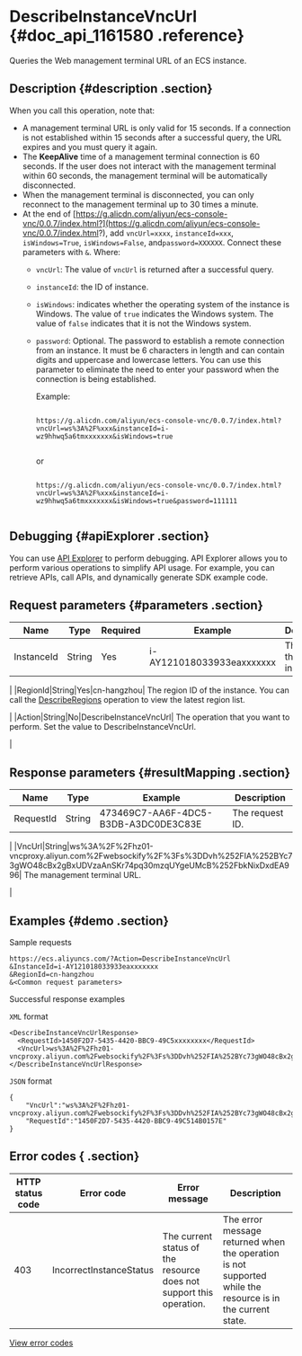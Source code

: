 # DescribeInstanceVncUrl {#doc_api_1161580 .reference}

Queries the Web management terminal URL of an ECS instance.

## Description {#description .section}

When you call this operation, note that:

-   A management terminal URL is only valid for 15 seconds. If a connection is not established within 15 seconds after a successful query, the URL expires and you must query it again.
-   The **KeepAlive** time of a management terminal connection is 60 seconds. If the user does not interact with the management terminal within 60 seconds, the management terminal will be automatically disconnected.
-   When the management terminal is disconnected, you can only reconnect to the management terminal up to 30 times a minute.
-   At the end of [https://g.alicdn.com/aliyun/ecs-console-vnc/0.0.7/index.html?](https://g.alicdn.com/aliyun/ecs-console-vnc/0.0.7/index.html?), add `vncUrl=xxxx`, `instanceId=xxx`, `isWindows=True`, `isWindows=False`, and`password=XXXXXX`. Connect these parameters with `&`. Where:
    -   `vncUrl`: The value of `vncUrl` is returned after a successful query.
    -   `instanceId`: the ID of instance.
    -   `isWindows`: indicates whether the operating system of the instance is Windows. The value of `true` indicates the Windows system. The value of `false` indicates that it is not the Windows system.
    -   `password`: Optional. The password to establish a remote connection from an instance. It must be 6 characters in length and can contain digits and uppercase and lowercase letters. You can use this parameter to eliminate the need to enter your password when the connection is being established.

        Example:

        ```
        
        https://g.alicdn.com/aliyun/ecs-console-vnc/0.0.7/index.html?vncUrl=ws%3A%2F%xxx&instanceId=i-wz9hhwq5a6tmxxxxxxx&isWindows=true 
                
        ```

        or

        ```
        
        https://g.alicdn.com/aliyun/ecs-console-vnc/0.0.7/index.html?vncUrl=ws%3A%2F%xxx&instanceId=i-wz9hhwq5a6tmxxxxxxx&isWindows=true&password=111111 
                
        ```


## Debugging {#apiExplorer .section}

You can use [API Explorer](https://api.aliyun.com/#product=Ecs&api=DescribeInstanceVncUrl) to perform debugging. API Explorer allows you to perform various operations to simplify API usage. For example, you can retrieve APIs, call APIs, and dynamically generate SDK example code.

## Request parameters {#parameters .section}

|Name|Type|Required|Example|Description|
|----|----|--------|-------|-----------|
|InstanceId|String|Yes|i-AY121018033933eaxxxxxxx| The ID of the instance.

 |
|RegionId|String|Yes|cn-hangzhou| The region ID of the instance. You can call the [DescribeRegions](~~25609~~) operation to view the latest region list.

 |
|Action|String|No|DescribeInstanceVncUrl| The operation that you want to perform. Set the value to DescribeInstanceVncUrl.

 |

## Response parameters {#resultMapping .section}

|Name|Type|Example|Description|
|----|----|-------|-----------|
|RequestId|String|473469C7-AA6F-4DC5-B3DB-A3DC0DE3C83E| The request ID.

 |
|VncUrl|String|ws%3A%2F%2Fhz01-vncproxy.aliyun.com%2Fwebsockify%2F%3Fs%3DDvh%252FIA%252BYc73gWO48cBx2gBxUDVzaAnSKr74pq30mzqUYgeUMcB%252FbkNixDxdEA996| The management terminal URL.

 |

## Examples {#demo .section}

Sample requests

``` {#request_demo}
https://ecs.aliyuncs.com/?Action=DescribeInstanceVncUrl
&InstanceId=i-AY121018033933eaxxxxxxx
&RegionId=cn-hangzhou 
&<Common request parameters>
```

Successful response examples

`XML` format

``` {#xml_return_success_demo}
<DescribeInstanceVncUrlResponse>
  <RequestId>1450F2D7-5435-4420-BBC9-49C5xxxxxxxx</RequestId>
  <VncUrl>ws%3A%2F%2Fhz01-vncproxy.aliyun.com%2Fwebsockify%2F%3Fs%3DDvh%252FIA%252BYc73gWO48cBx2gBxUDVzaAnSKr74pq30mzqUYgeUMcB%252FbkNixDxdEA996</VncUrl>
</DescribeInstanceVncUrlResponse>
```

`JSON` format

``` {#json_return_success_demo}
{
	"VncUrl":"ws%3A%2F%2Fhz01-vncproxy.aliyun.com%2Fwebsockify%2F%3Fs%3DDvh%252FIA%252BYc73gWO48cBx2gBxUDVzaAnSKr74pq30mzqUYgeUMcB%252FbkNixDxdEA996",
	"RequestId":"1450F2D7-5435-4420-BBC9-49C514B0157E"
}
```

## Error codes { .section}

|HTTP status code|Error code|Error message|Description|
|----------------|----------|-------------|-----------|
|403|IncorrectInstanceStatus|The current status of the resource does not support this operation.|The error message returned when the operation is not supported while the resource is in the current state.|

[View error codes](https://error-center.aliyun.com/status/product/Ecs)


